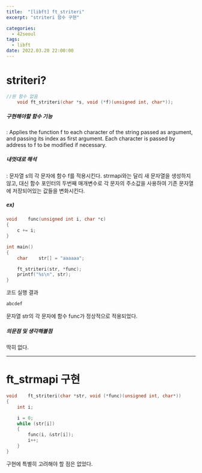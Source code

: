 ```yaml
---
title:  "[libft] ft_striteri"
excerpt: "striteri 함수 구현"

categories:
  - 42seoul
tags:
  - libft
date: 2022.03.20 22:00:00
---
```


# striteri?

```c
//원 함수 없음
    void ft_striteri(char *s, void (*f)(unsigned int, char*));
```

##### 구현해야할 함수 기능    
:  Applies the function f to each character of the string passed as argument, and passing its index as first argument. Each character is passed by address to f to be modified if necessary.    

##### 내멋대로 해석    
:  문자열 s의 각 문자에 함수 f를 적용시킨다. strmapi와는 달리 새 문자열을 생성하지 않고, 대신 함수 포인터의 두번째 매개변수로 각 문자의 주소값을 사용하여 기존 문자열에 저장되어있는 값들을 변화시킨다.    

##### ex)    
```c
void	func(unsigned int i, char *c)
{
	c += i;
}

int	main()
{
	char	str[] = "aaaaaa";

	ft_striteri(str, *func);
	printf("%s\n", str);
}

```
코드 실행 결과
```c
abcdef
```
문자열 str의 각 문자에 함수 func가 정상적으로 적용되었다.    

##### 의문점 및 생각해볼점    
딱히 없다.    

***

# ft_strmapi 구현

```c
void	ft_striteri(char *str, void (*func)(unsigned int, char*))
{
	int	i;

	i = 0;
	while (str[i])
	{
		func(i, &str[i]);
		i++;
	}
}


```
구현에 특별히 고려해야 할 점은 없었다.    

